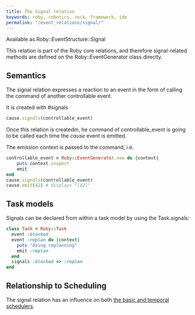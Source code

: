 ```yaml
---
title: The Signal relation
keywords: roby, robotics, rock, framework, ide
permalink: "/event_relations/signal/"
---
```


Available as Roby::EventStructure::Signal

This relation is part of the Roby core relations, and therefore signal-related
methods are defined on the Roby::EventGenerator class directly.

Semantics
---------
The signal relation expresses a reaction to an event in the form of calling the
command of another controllable event.

It is created with #signals

``` ruby
cause.signals(controllable_event)
```

Once this relation is createdm, he command of controllable_event is going to be
called each time the _cause_ event is emitted.

The emission context is passed to the command, i.e.

``` ruby
controllable_event = Roby::EventGenerator.new do |context|
    puts context.inspect
    emit
end
cause.signals(controllable_event)
cause.emit(42) # displays "[42]"
```

Task models
--------------
Signals can be declared from within a task model by using the Task.signals:

``` ruby
class Task < Roby::Task
  event :blocked
  event :replan do |context|
    puts "doing replanning"
    emit :replan
  end
  signals :blocked => :replan
end
```

Relationship to Scheduling
--------------------------
The signal relation has an influence on both [the basic and
temporal schedulers](../advanced_concepts/scheduling.html).

